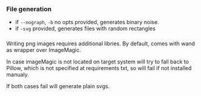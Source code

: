 


### File generation
- if `--nograph`, `-b` no opts provided, generates binary noise.
- if `-svg` provided, generates files with random rectangles 

###
Writing png images requires additional libries. By default, comes with wand as wrapper over ImageMagic.

In case imageMagic is not located on target system will try to fall back to Pillow, which is not specified at requirements txt, so will fail if not installed manualy.

If both cases fail will generate plain svgs.
